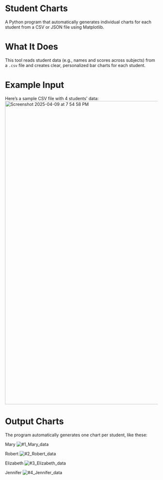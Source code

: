 # Student Charts
A Python program that automatically generates individual charts for each student from a CSV or JSON file using Matplotlib.

# What It Does
This tool reads student data (e.g., names and scores across subjects) from a `.csv` file and creates clear, personalized bar charts for each student.

# Example Input
Here’s a sample CSV file with 4 students' data:
<img width="999" alt="Screenshot 2025-04-09 at 7 54 58 PM" src="https://github.com/user-attachments/assets/dcc31572-dddd-436f-95d6-85bf8401ab37" />

# Output Charts
The program automatically generates one chart per student, like these:

Mary
![#1_Mary_data](https://github.com/user-attachments/assets/b2cc1529-f423-4315-8f49-87cf4bd8417f)


Robert
![#2_Robert_data](https://github.com/user-attachments/assets/6b406d6e-87fe-496d-ab6a-ad2f231d0286)


Elizabeth
![#3_Elizabeth_data](https://github.com/user-attachments/assets/a68229a1-4c71-48f1-8a47-0824491502e0)


Jennifer
![#4_Jennifer_data](https://github.com/user-attachments/assets/9e692b98-8aa6-4389-ad12-5d5d9a22e1d2)
